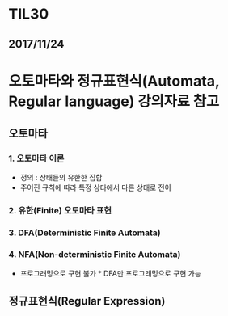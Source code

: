 # TIL30

## 2017/11/24

# 오토마타와 정규표현식(Automata, Regular language) **강의자료 참고**

## **오토마타**

### 1. 오토마타 이론
  - 정의 : 상태들의 유한한 집합
  - 주어진 규칙에 따라 특정 상타에서 다른 상태로 전이

### 2. 유한(Finite) 오토마타 표현

### 3. DFA(Deterministic Finite Automata)

### 4. NFA(Non-deterministic Finite Automata)
  - 프로그래밍으로 구현 불가 * DFA만 프로그래밍으로 구현 가능

## **정규표현식(Regular Expression)**
